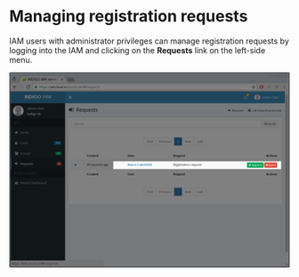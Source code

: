 # Managing registration requests 

IAM users with administrator privileges can manage registration requests by
logging into the IAM and clicking on the **Requests** link on the left-side
menu.

![INDIGO IAM Registration management page](../images/IAM-registration-4.png)
